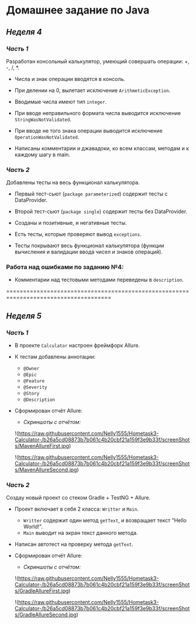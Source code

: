 # **Домашнее задание по Java**
## ***Неделя 4***


### ***Часть 1***

Разработан консольный калькулятор, умеющий совершать операции:  +,  -,  /,  *.

- Числа и знак операции вводятся в консоль.

- При делении на 0, вылетает исключение ```ArithmeticException```.

- Вводимые числа имеют тип ```integer```.

- При вводе неправильного формата числа выводится исключение ```StringWasNotValidated```.

- При вводе не того знака операции выводится исключение ```OperationWasNotValidated```.

- Написаны комментарии и джавадоки, ко всем классам, методам и к
каждому шагу в main.

### ***Часть 2***

Добавлены тесты на весь функционал калькулятора.

- Первый тест-сьют (```package parameterized```) содержит тесты с DataProvider.

- Второй тест-сьют (```package single```) содержит тесты без DataProvider.

- Созданы и позитивные, и негативные тесты.

- Есть тесты, которые проверяют вывод ```exceptions```.

- Тесты покрывают весь функционал калькулятора (функции вычисления и валидации
ввода чисел и знаков операций).

### Работа над ошибками по заданию №4:
-  Комментарии над тестовыми методами переведены в `description`.


=====================================================================================
## ***Неделя 5***

### ***Часть 1***

- В проекте `Calculator` настроен фреймфорк Allure.

- К тестам добавлены аннотации:
  - `@Owner`
  - `@Epic`
  - `@Feature`
  - `@Severity`
  - `@Story`
  - `@Description`

- Сформирован отчёт Allure:

  - *Скриншоты с отчётом:*

  !(https://raw.githubusercontent.com/Nelly1555/Hometask3-Calculator-/b26a5cd08873b7b061c4b20cbf21a159f3e9b33f/screenShots/MavenAllureFirst.jpg)

  !(https://raw.githubusercontent.com/Nelly1555/Hometask3-Calculator-/b26a5cd08873b7b061c4b20cbf21a159f3e9b33f/screenShots/MavenAllureSecond.jpg)

### ***Часть 2***

Создаy новый проект со стеком Gradle + TestNG + Allure.
- Проект включает в себя 2 класса: `Writter` и `Main`.

  - `Writter` содержит один метод `getText`, и возвращает текст "Hello World!".
  - `Main` выводит на экран текст данного метода.

- Написан автотест на проверку метода `getText`.

- Сформирован отчёт Allure:

  - *Скриншоты с отчётом:*

  !(https://raw.githubusercontent.com/Nelly1555/Hometask3-Calculator-/b26a5cd08873b7b061c4b20cbf21a159f3e9b33f/screenShots/GradleAllureFirst.jpg)

  !(https://raw.githubusercontent.com/Nelly1555/Hometask3-Calculator-/b26a5cd08873b7b061c4b20cbf21a159f3e9b33f/screenShots/GradleAllureSecond.jpg)







